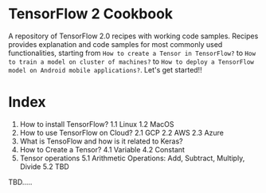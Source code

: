 # TensorFlow 2 Cookbook
A repository of TensorFlow 2.0 recipes with working code samples. Recipes provides explanation and code samples for most commonly used functionalities, starting from `How to create a Tensor in TensorFlow?` to `How to train a model on cluster of machines?` to `How to deploy a TensorFlow model on Android mobile applications?`. Let's get started!!

# Index

1. How to install TensorFlow?
    1.1 Linux
    1.2 MacOS
2. How to use TensorFlow on Cloud?
    2.1 GCP
    2.2 AWS
    2.3 Azure
3. What is TensoFlow and how is it related to Keras?
4. How to Create a Tensor?
    4.1 Variable
    4.2 Constant
5. Tensor operations
    5.1 Arithmetic Operations: Add, Subtract, Multiply, Divide
    5.2 TBD

TBD.....
    
    
